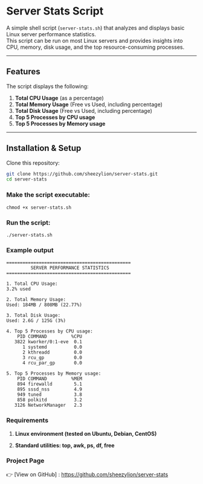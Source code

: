 # Server Stats Script

A simple shell script (`server-stats.sh`) that analyzes and displays basic Linux server performance statistics.  
This script can be run on most Linux servers and provides insights into CPU, memory, disk usage, and the top resource-consuming processes.

---

## Features

The script displays the following:

1. **Total CPU Usage** (as a percentage)
2. **Total Memory Usage** (Free vs Used, including percentage)
3. **Total Disk Usage** (Free vs Used, including percentage)
4. **Top 5 Processes by CPU usage**
5. **Top 5 Processes by Memory usage**

---

## Installation & Setup

Clone this repository:

```bash
git clone https://github.com/sheezylion/server-stats.git
cd server-stats
```

### Make the script executable:

```
chmod +x server-stats.sh
```

### Run the script:

```
./server-stats.sh
```

### Example output

```
==============================================
         SERVER PERFORMANCE STATISTICS
==============================================

1. Total CPU Usage:
3.2% used

2. Total Memory Usage:
Used: 184MB / 808MB (22.77%)

3. Total Disk Usage:
Used: 2.6G / 125G (3%)

4. Top 5 Processes by CPU usage:
    PID COMMAND         %CPU
   3822 kworker/0:1-eve  0.1
      1 systemd          0.0
      2 kthreadd         0.0
      3 rcu_gp           0.0
      4 rcu_par_gp       0.0

5. Top 5 Processes by Memory usage:
    PID COMMAND         %MEM
    894 firewalld        5.1
    895 sssd_nss         4.9
    949 tuned            3.8
    858 polkitd          3.2
   3126 NetworkManager   2.3
```

### Requirements

1. **Linux environment (tested on Ubuntu, Debian, CentOS)**

2. **Standard utilities: top, awk, ps, df, free**

### Project Page

👉 [View on GitHub] : https://github.com/sheezylion/server-stats
